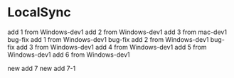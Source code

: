 # LocalSync
add 1 from Windows-dev1
add 2 from Windows-dev1
add 3 from mac-dev1
bug-fix add 1 from Windows-dev1
bug-fix add 2 from Windows-dev1
bug-fix add 3 from Windows-dev1
add 4 from Windows-dev1
add 5 from Windows-dev1
add 6 from Windows-dev1

new add 7
new add 7-1